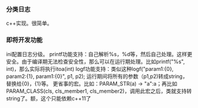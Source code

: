 
### 分类日志
c++实现。很简单。


### 即将开发功能
ini配置日志分级。
printf功能支持：自己解析%s，%d等，然后自己处理。这样更安全。由于编译期无法检查安全性，那么可以在运行期处理。比如printf("%s", int)，那么实际将执行itoa(int)
logf功能支持：类似这种logf("param1:{0}, param2:{1}, param1:{0}", p1, p2); 运行期间将所有的参数（p1,p2)转成string，替换给{0}，{1}等。
更省事的宏。比如：PARAM_STR(a)	-> "a":a；再比如PARAM_CLASS(cls, cls_member1, cls_member2)，调用此宏之后，类就支持转string了。额，这个只能依赖c++11了












